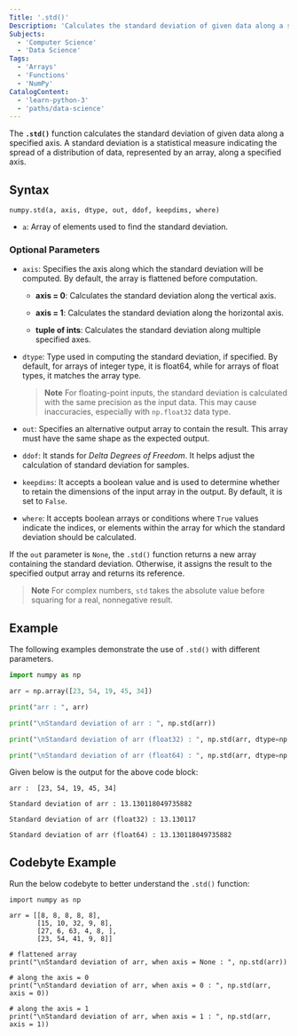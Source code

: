 ```yaml
---
Title: '.std()'
Description: 'Calculates the standard deviation of given data along a specified axis.'
Subjects:
  - 'Computer Science'
  - 'Data Science'
Tags:
  - 'Arrays'
  - 'Functions'
  - 'NumPy'
CatalogContent:
  - 'learn-python-3'
  - 'paths/data-science'
---
```


The **`.std()`** function calculates the standard deviation of given data along a specified axis. A standard deviation is a statistical measure indicating the spread of a distribution of data, represented by an array, along a specified axis.

## Syntax

```pseudo
numpy.std(a, axis, dtype, out, ddof, keepdims, where)
```

- `a`: Array of elements used to find the standard deviation.

### Optional Parameters

- `axis`: Specifies the axis along which the standard deviation will be computed. By default, the array is flattened before computation.

  - **axis = 0**: Calculates the standard deviation along the vertical axis.

  - **axis = 1**: Calculates the standard deviation along the horizontal axis.

  - **tuple of ints**: Calculates the standard deviation along multiple specified axes.

- `dtype`: Type used in computing the standard deviation, if specified. By default, for arrays of integer type, it is float64, while for arrays of float types, it matches the array type.

  > **Note** For floating-point inputs, the standard deviation is calculated with the same precision as the input data. This may cause inaccuracies, especially with `np.float32` data type.

- `out`: Specifies an alternative output array to contain the result. This array must have the same shape as the expected output.

- `ddof`: It stands for _Delta Degrees of Freedom_. It helps adjust the calculation of standard deviation for samples.

- `keepdims`: It accepts a boolean value and is used to determine whether to retain the dimensions of the input array in the output. By default, it is set to `False`.

- `where`: It accepts boolean arrays or conditions where `True` values indicate the indices, or elements within the array for which the standard deviation should be calculated.

If the `out` parameter is `None`, the `.std()` function returns a new array containing the standard deviation. Otherwise, it assigns the result to the specified output array and returns its reference.

> **Note** For complex numbers, `std` takes the absolute value before squaring for a real, nonnegative result.

## Example

The following examples demonstrate the use of `.std()` with different parameters.

```py
import numpy as np

arr = np.array([23, 54, 19, 45, 34])

print("arr : ", arr)

print("\nStandard deviation of arr : ", np.std(arr))

print("\nStandard deviation of arr (float32) : ", np.std(arr, dtype=np.float32))

print("\nStandard deviation of arr (float64) : ", np.std(arr, dtype=np.float64))
```

Given below is the output for the above code block:

```shell
arr :  [23, 54, 19, 45, 34]

Standard deviation of arr : 13.130118049735882

Standard deviation of arr (float32) : 13.130117

Standard deviation of arr (float64) : 13.130118049735882
```

## Codebyte Example

Run the below codebyte to better understand the `.std()` function:

```codebyte/python
import numpy as np

arr = [[8, 8, 8, 8, 8],
       [15, 10, 32, 9, 8],
       [27, 6, 63, 4, 8, ],
       [23, 54, 41, 9, 8]]

# flattened array
print("\nStandard deviation of arr, when axis = None : ", np.std(arr))

# along the axis = 0
print("\nStandard deviation of arr, when axis = 0 : ", np.std(arr, axis = 0))

# along the axis = 1
print("\nStandard deviation of arr, when axis = 1 : ", np.std(arr, axis = 1))
```
